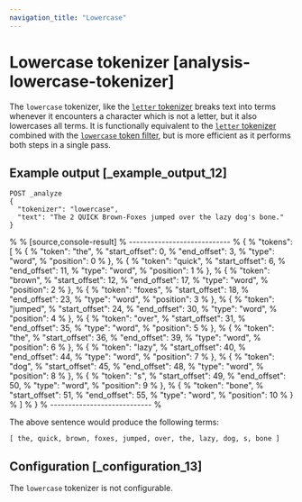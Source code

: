 ```yaml
---
navigation_title: "Lowercase"
---
```


# Lowercase tokenizer [analysis-lowercase-tokenizer]


The `lowercase` tokenizer, like the [`letter` tokenizer](analysis-letter-tokenizer.md) breaks text into terms whenever it encounters a character which is not a letter, but it also lowercases all terms. It is functionally equivalent to the [`letter` tokenizer](analysis-letter-tokenizer.md) combined with the [`lowercase` token filter](analysis-lowercase-tokenfilter.md), but is more efficient as it performs both steps in a single pass.


## Example output [_example_output_12] 

```console
POST _analyze
{
  "tokenizer": "lowercase",
  "text": "The 2 QUICK Brown-Foxes jumped over the lazy dog's bone."
}
```

% 
% [source,console-result]
% ----------------------------
% {
%   "tokens": [
%     {
%       "token": "the",
%       "start_offset": 0,
%       "end_offset": 3,
%       "type": "word",
%       "position": 0
%     },
%     {
%       "token": "quick",
%       "start_offset": 6,
%       "end_offset": 11,
%       "type": "word",
%       "position": 1
%     },
%     {
%       "token": "brown",
%       "start_offset": 12,
%       "end_offset": 17,
%       "type": "word",
%       "position": 2
%     },
%     {
%       "token": "foxes",
%       "start_offset": 18,
%       "end_offset": 23,
%       "type": "word",
%       "position": 3
%     },
%     {
%       "token": "jumped",
%       "start_offset": 24,
%       "end_offset": 30,
%       "type": "word",
%       "position": 4
%     },
%     {
%       "token": "over",
%       "start_offset": 31,
%       "end_offset": 35,
%       "type": "word",
%       "position": 5
%     },
%     {
%       "token": "the",
%       "start_offset": 36,
%       "end_offset": 39,
%       "type": "word",
%       "position": 6
%     },
%     {
%       "token": "lazy",
%       "start_offset": 40,
%       "end_offset": 44,
%       "type": "word",
%       "position": 7
%     },
%     {
%       "token": "dog",
%       "start_offset": 45,
%       "end_offset": 48,
%       "type": "word",
%       "position": 8
%     },
%     {
%       "token": "s",
%       "start_offset": 49,
%       "end_offset": 50,
%       "type": "word",
%       "position": 9
%     },
%     {
%       "token": "bone",
%       "start_offset": 51,
%       "end_offset": 55,
%       "type": "word",
%       "position": 10
%     }
%   ]
% }
% ----------------------------
% 

The above sentence would produce the following terms:

```text
[ the, quick, brown, foxes, jumped, over, the, lazy, dog, s, bone ]
```


## Configuration [_configuration_13] 

The `lowercase` tokenizer is not configurable.

